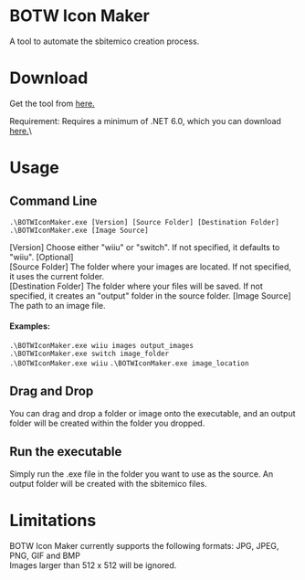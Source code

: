 # BOTW Icon Maker
A tool to automate the sbitemico creation process.
# Download
Get the tool from [here.](https://github.com/CEObrainz/BOTW-Icon-Maker/releases)

Requirement: Requires a minimum of .NET 6.0, which you can download [here.](https://dotnet.microsoft.com/en-us/download/dotnet/6.0)\
# Usage
## Command Line
`.\BOTWIconMaker.exe [Version] [Source Folder] [Destination Folder]`
`.\BOTWIconMaker.exe [Image Source]`

[Version]                Choose either "wiiu" or "switch". If not specified, it defaults to "wiiu". [Optional] \
[Source Folder]          The folder where your images are located. If not specified, it uses the current folder. \
[Destination Folder]     The folder where your files will be saved. If not specified, it creates an "output" folder in the source folder.
[Image Source]           The path to an image file.

#### Examples:
`.\BOTWIconMaker.exe wiiu images output_images`\
`.\BOTWIconMaker.exe switch image_folder`\
`.\BOTWIconMaker.exe wiiu`
`.\BOTWIconMaker.exe image_location`

## Drag and Drop

You can drag and drop a folder or image onto the executable, and an output folder will be created within the folder you dropped.

## Run the executable

Simply run the .exe file in the folder you want to use as the source. An output folder will be created with the sbitemico files.

# Limitations

BOTW Icon Maker currently supports the following formats: JPG, JPEG, PNG, GIF and BMP \
Images larger than 512 x 512 will be ignored.
